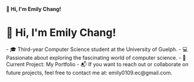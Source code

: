  **🍒 Hi, I'm Emily Chang!**
<h1>🍒 Hi, I'm Emily Chang!</h1>
- 🎓 Third-year Computer Science student at the University of Guelph.
- 💻 Passionate about exploring the fascinating world of computer science.  
- 🚀 Current Project: My Portfolio
- 📬 If you want to reach out or collaborate on future projects, feel free to contact me at: emily0109.ec@gmail.com.
